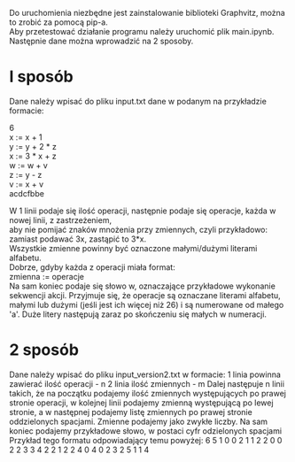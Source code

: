 Do uruchomienia niezbędne jest zainstalowanie biblioteki Graphvitz, można to zrobić za pomocą pip-a.   
Aby przetestować działanie programu należy uruchomić plik main.ipynb. Następnie dane można wprowadzić na 2 sposoby.
# I sposób
Dane należy wpisać do pliku input.txt dane w podanym na przykładzie formacie:

6  
x := x + 1   
y := y + 2 * z   
x := 3 * x + z  
w := w + v  
z := y - z  
v := x + v  
acdcfbbe

W 1 linii podaje się ilość operacji, następnie podaje się operacje, każda w nowej linii, z zastrzeżeniem,   
aby nie pomijać znaków mnożenia przy zmiennych, czyli przykładowo: zamiast podawać 3x, zastąpić to 3*x.  
Wszystkie zmienne powinny być oznaczone małymi/dużymi literami alfabetu.   
Dobrze, gdyby każda z operacji miała format:  
zmienna := operacje   
Na sam koniec podaje się słowo w, oznaczające przykładowe wykonanie sekwencji akcji. Przyjmuje się, że operacje są oznaczane literami alfabetu, małymi lub dużymi (jeśli jest ich więcej niż 26) i są numerowane od małego 'a'. Duże litery następują zaraz po skończeniu się małych w numeracji.
# 2 sposób
Dane należy wpisać do pliku input_version2.txt w formacie:
1 linia powinna zawierać ilość operacji - n
2 linia ilość zmiennych - m
Dalej następuje n linii takich, że na początku podajemy ilość zmiennych występujących po prawej stronie operacji, w kolejnej linii podajemy zmienną występującą po lewej stronie,
a w następnej podajemy listę zmiennych po prawej stronie oddzielonych spacjami. Zmienne podajemy jako zwykłe liczby.
Na sam koniec podajemy przykładowe słowo, w postaci cyfr odzielonych spacjami
Przykład tego formatu odpowiadający temu powyżej:
6
5
1
0
0
2
1
1 2
2
0
0 2
2
3
3 4
2
2
1 2
2
4
0 4
0 2 3 2 5 1 1 4
